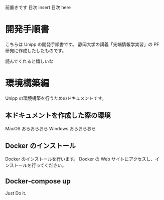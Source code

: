 前置きです
目次
insert 目次 here

# 開発手順書

こちらは Unipp の開発手順書です。
静岡大学の講義「先端情報学実習」の PF 研宛に作成したしたものです。

読んでくれると嬉しいな
# 環境構築編

Unipp の環境構築を行うためのドキュメントです。

## 本ドキュメントを作成した際の環境

MacOS おらおらおら
Windows おらおらおら

## Docker のインストール

Docker のインストールを行います。
Docker の Web サイトにアクセスし、インストールを行ってください。

## Docker-compose up

Just Do it.
